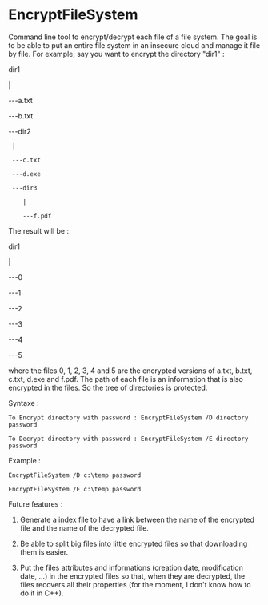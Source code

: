 # EncryptFileSystem
Command line tool to encrypt/decrypt each file of a file system.
The goal is to be able to put an entire file system in an insecure cloud and manage it file by file.
For example, say you want to encrypt the directory "dir1" :

dir1

  |
  
  ---a.txt
  
  ---b.txt
  
  ---dir2
  
     |
     
     ---c.txt
     
     ---d.exe
     
     ---dir3
     
        |
        
        ---f.pdf

The result will be :

dir1

  |
  
  ---0
  
  ---1
  
  ---2
  
  ---3
  
  ---4
  
  ---5
  
where the files 0, 1, 2, 3, 4 and 5 are the encrypted versions of a.txt, b.txt, c.txt, d.exe and f.pdf.
The path of each file is an information that is also encrypted in the files. So the tree of directories is protected.

Syntaxe :
	
	To Encrypt directory with password : EncryptFileSystem /D directory password
	
	To Decrypt directory with password : EncryptFileSystem /E directory password

Example :

	EncryptFileSystem /D c:\temp password
	
	EncryptFileSystem /E c:\temp password
	
Future features :

1) Generate a index file to have a link between the name of the encrypted file and the name of the decrypted file.

2) Be able to split big files into little encrypted files so that downloading them is easier.

3) Put the files attributes and informations (creation date, modification date, ...) in the encrypted files so that, when they are decrypted, the files recovers all their properties (for the moment, I don't know how to do it in C++).
